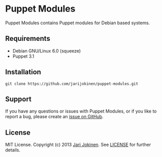 # Puppet Modules

Puppet Modules contains Puppet modules for Debian based systems.

## Requirements

* Debian GNU/Linux 6.0 (squeeze)
* Puppet 3.1

## Installation

    git clone https://github.com/jarijokinen/puppet-modules.git

## Support

If you have any questions or issues with Puppet Modules, or if you like to
report a bug, please create an [issue on
GitHub](https://github.com/jarijokinen/puppet-modules/issues).

## License

MIT License. Copyright (c) 2013 [Jari Jokinen](http://jarijokinen.com). See
[LICENSE](https://github.com/jarijokinen/puppet-modules/blob/master/LICENSE.txt)
for further details.

